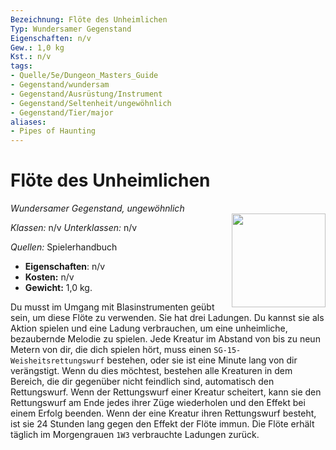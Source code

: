 ```yaml
---
Bezeichnung: Flöte des Unheimlichen
Typ: Wundersamer Gegenstand
Eigenschaften: n/v
Gew.: 1,0 kg
Kst.: n/v
tags:
- Quelle/5e/Dungeon_Masters_Guide
- Gegenstand/wundersam
- Gegenstand/Ausrüstung/Instrument
- Gegenstand/Seltenheit/ungewöhnlich
- Gegenstand/Tier/major
aliases: 
- Pipes of Haunting
---
```

# Flöte des Unheimlichen
*Wundersamer Gegenstand, ungewöhnlich*  
<img src="Symbolik/Gegenstände.webp" align="right" width="150">

_Klassen:_ n/v 
_Unterklassen:_  n/v

_Quellen:_ Spielerhandbuch

- **Eigenschaften**: n/v
- **Kosten:** n/v
- **Gewicht:** 1,0 kg.

Du musst im Umgang mit Blasinstrumenten geübt sein, um diese Flöte zu verwenden. Sie hat drei Ladungen. Du kannst sie als Aktion spielen und eine Ladung verbrauchen, um eine unheimliche, bezaubernde Melodie zu spielen. Jede Kreatur im Abstand von bis zu neun Metern von dir, die dich spielen hört, muss einen `SG-15-Weisheitsrettungswurf` bestehen, oder sie ist eine Minute lang von dir verängstigt. Wenn du dies möchtest, bestehen alle Kreaturen in dem Bereich, die dir gegenüber nicht feindlich sind, automatisch den Rettungswurf. Wenn der Rettungswurf einer Kreatur scheitert, kann sie den Rettungswurf am Ende jedes ihrer Züge wiederholen und den Effekt bei einem Erfolg beenden. Wenn der eine Kreatur ihren Rettungswurf besteht, ist sie 24 Stunden lang gegen den Effekt der Flöte immun. Die Flöte erhält täglich im Morgengrauen `1W3` verbrauchte Ladungen zurück.